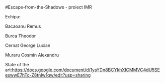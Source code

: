 #Escape-from-the-Shadows - proiect IMR

Echipa: 

Bacaoanu Remus

Burca Theodor

Cernat George Lucian

Muraru Cosmin Alexandru


State of the art:https://docs.google.com/document/d/1ysYDn8BCYkhXICMMVC4dU5SEeswwE7hTc-Z8tnlw1qw/edit?usp=sharing
